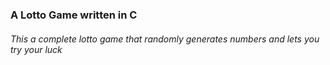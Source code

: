### A Lotto Game written in C
###### This a complete lotto game that randomly generates numbers and lets you try your luck